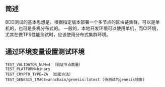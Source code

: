 ## 简述
BDD测试的基本思想是，根据指定版本部署一个多节点的区块链集群，可以是单机的，也可是多机分布式的。
一般的，本地开发环境可以使用单机，而CI环境，尤其在做TPS性能测试时，应该使用分布式集群环境。

## 通过环境变量设置测试环境

```
TEST_VALIDATOR_NUM=4 （验证节点数量）
TEST_PLATFORM=binary 
TEST_CRYPTO_TYPE=ZA （加密方法）
TEST_GENESIS_IMAGE=annchain/genesis:latest (待测试的genesis镜像)
```